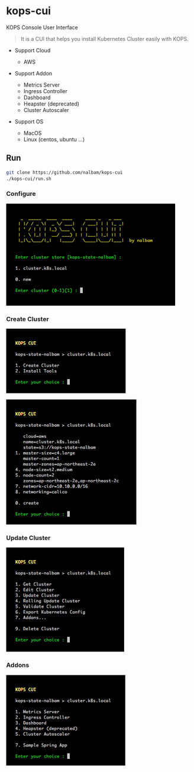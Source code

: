 # kops-cui

KOPS Console User Interface

> It is a CUI that helps you install Kubernetes Cluster easily with KOPS.

* Support Cloud
  * AWS

* Support Addon
  * Metrics Server
  * Ingress Controller
  * Dashboard
  * Heapster (deprecated)
  * Cluster Autoscaler

* Support OS
  * MacOS
  * Linux (centos, ubuntu ...)

## Run

```bash
git clone https://github.com/nalbam/kops-cui
./kops-cui/run.sh
```

### Configure

![](./images/01_configure.png)

### Create Cluster

![](./images/02_create_cluster.png)

![](./images/03_create_cluster.png)

### Update Cluster

![](images/04_update_cluster.png)

### Addons

![](./images/05_addons.png)
